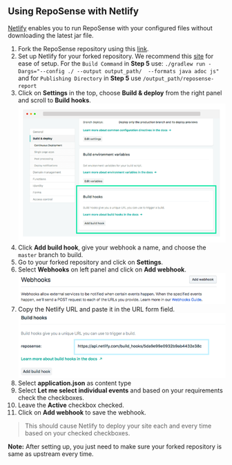## Using RepoSense with Netlify

[Netlify](https://www.netlify.com) enables you to run RepoSense with your configured files without downloading the latest jar file.

1. Fork the RepoSense repository using this [link](https://github.com/repoSense/RepoSense/fork).
1. Set up Netlify for your forked repository. We recommend this [site](https://www.netlify.com/blog/2016/09/29/a-step-by-step-guide-deploying-on-netlify/) for ease of setup. For the `Build Command` in **Step 5** use:
`./gradlew run -Dargs="--config ./ --output output_path/  --formats java adoc js"` and for `Publishing Directory` in **Step 5** use `/output_path/reposense-report`
1. Click on **Settings** in the top, choose **Build & deploy** from the right panel and scroll to **Build hooks**.
![Build hooks](images/using-netlify-build-hooks.png)
1. Click **Add build hook**, give your webhook a name, and choose the `master` branch to build. 
1. Go to your forked repository and click on **Settings**.
1. Select **Webhooks** on left panel and click on **Add webhook**. 
![Add webhook](images/using-netlify-add-hook.png)
1. Copy the Netlify URL and paste it in the URL form field.
![Webhook url](images/using-netlify-url.png)
1. Select **application.json** as content type
1. Select **Let me select individual events** and based on your requirements check the checkboxes.
1. Leave the **Active** checkbox checked.
1. Click on **Add webhook** to save the webhook. 

> This should cause Netlify to deploy your site each and every time based on your checked checkboxes.

**Note:** After setting up, you just need to make sure your forked repository is same as upstream every time.


